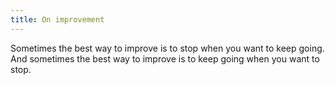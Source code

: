 ```yaml
---
title: On improvement
---
```


Sometimes the best way to improve is to stop when you want to keep going. And sometimes the best way to improve is to keep going when you want to stop.
